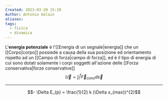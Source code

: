 ```yaml
---
Created: 2023-03-20 15:20
Author: Antonio Gelain
aliases: 
tags:
  - fisica
  - dinamica
---
```


L'**energia potenziale** è l'[[Energia di un segnale|energia]] che un [[Corpo|corpo]] possiede a causa della sua posizione ed orientamento rispetto ad un [[Campo di forza|campo di forza]], ed è il tipo di energia di cui sono dotati solamente i corpi soggetti all'azione delle [[Forza conservativa|forze conservative]]
$$\vec{U} = \int_{i}^{f} \vec{F}_{cons} d \vec{x}$$

---

$$- \Delta E_{p} = \frac{1}{2} k (\Delta x_{max})^{2}$$
